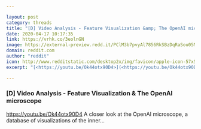 ```yaml
---

layout: post
category: threads
title: "[D] Video Analysis - Feature Visualization &amp; The OpenAI microscope"
date: 2020-04-17 10:17:35
link: https://vrhk.co/3eolnGN
image: https://external-preview.redd.it/PClM3b7pvyAl7856RkSBzDqRaSou05MivQrBfqWmdC8.jpg?width=480&height=251.308900524&auto=webp&crop=480:251.308900524,smart&s=2d2de5c1676e1575016258822fde630ff6d8f4a8
domain: reddit.com
author: "reddit"
icon: http://www.redditstatic.com/desktop2x/img/favicon/apple-icon-57x57.png
excerpt: "[<https://youtu.be/Ok44otx90D4>](<https://youtu.be/Ok44otx90D4>) A closer look at the OpenAI microscope, a database of visualizations of the inner..."

---
```


### [D] Video Analysis - Feature Visualization &amp; The OpenAI microscope

[<https://youtu.be/Ok44otx90D4>](<https://youtu.be/Ok44otx90D4>) A closer look at the OpenAI microscope, a database of visualizations of the inner...